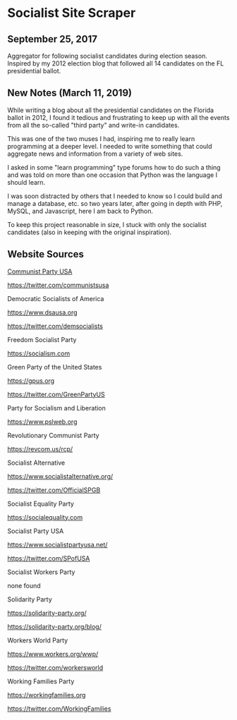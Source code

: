 # Socialist Site Scraper
## September 25, 2017
Aggregator for following socialist candidates during election season. Inspired by my 2012 election blog that followed all 14 candidates on the FL presidential ballot.

## New Notes (March 11, 2019)
While writing a blog about all the presidential candidates on the Florida ballot in 2012, I found it tedious and frustrating to keep up with all the events from all the so-called "third party" and write-in candidates.

This was one of the two muses I had, inspiring me to really learn programming at a deeper level. I needed to write something that could aggregate news and information from a variety of web sites. 

I asked in some "learn programming" type forums how to do such a thing and was told on more than one occasion that Python was the language I should learn. 

I was soon distracted by others that I needed to know so I could build and manage a database, etc. so two years later, after going in depth with PHP, MySQL, and Javascript, here I am back to Python. 

To keep this project reasonable in size, I stuck with only the socialist candidates (also in keeping with the original inspiration). 

## Website Sources

[Communist Party USA](https://www.cpusa.org)

https://twitter.com/communistsusa

Democratic Socialists of America

https://www.dsausa.org

https://twitter.com/demsocialists

Freedom Socialist Party

https://socialism.com

Green Party of the United States

https://gpus.org

https://twitter.com/GreenPartyUS

Party for Socialism and Liberation

https://www.pslweb.org

Revolutionary Communist Party

https://revcom.us/rcp/

Socialist Alternative

https://www.socialistalternative.org/

https://twitter.com/OfficialSPGB

Socialist Equality Party

https://socialequality.com

Socialist Party USA

https://www.socialistpartyusa.net/

https://twitter.com/SPofUSA

Socialist Workers Party

none found

Solidarity Party

https://solidarity-party.org/

https://solidarity-party.org/blog/

Workers World Party

https://www.workers.org/wwp/

https://twitter.com/workersworld

Working Families Party

https://workingfamilies.org

https://twitter.com/WorkingFamilies
